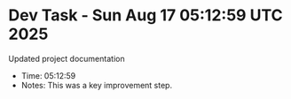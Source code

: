 # Dev Task - Sun Aug 17 05:12:59 UTC 2025
Updated project documentation
- Time: 05:12:59
- Notes: This was a key improvement step.
